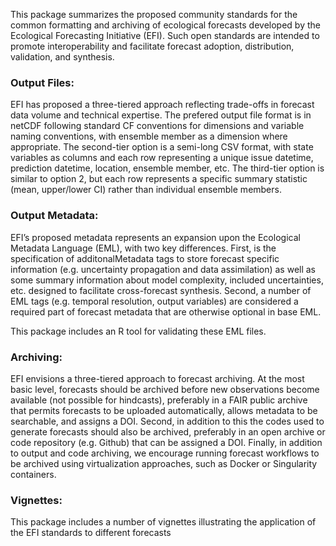 This package summarizes the proposed community standards for the common formatting and archiving of ecological forecasts developed by the Ecological Forecasting Initiative (EFI). Such open standards are intended to promote interoperability and facilitate forecast adoption, distribution, validation, and synthesis. 

### Output Files:

EFI has proposed a three-tiered approach reflecting trade-offs in forecast data volume and technical expertise. The prefered output file format is in netCDF following standard CF conventions for dimensions and variable naming conventions, with ensemble member as a dimension where appropriate. The second-tier option is a semi-long CSV format, with state variables as columns and each row representing a unique issue datetime, prediction datetime, location, ensemble member, etc. The third-tier option is similar to option 2, but each row represents a specific summary statistic (mean, upper/lower CI) rather than individual ensemble members.

### Output Metadata:

EFI’s proposed metadata represents an expansion upon the Ecological Metadata Language (EML), with two key differences. First, is the specification of additonalMetadata tags to store forecast specific information (e.g. uncertainty propagation and data assimilation) as well as some summary information about model complexity, included uncertainties, etc. designed to facilitate cross-forecast synthesis. Second, a number of EML tags (e.g. temporal resolution, output variables) are considered a required part of forecast metadata that are otherwise optional in base EML.

This package includes an R tool for validating these EML files.

### Archiving:

EFI envisions a three-tiered approach to forecast archiving. At the most basic level, forecasts should be archived before new observations become available (not possible for hindcasts), preferably in a FAIR public archive that permits forecasts to be uploaded automatically, allows metadata to be searchable, and assigns a DOI. Second, in addition to this the codes used to generate forecasts should also be archived, preferably in an open archive or code repository (e.g. Github) that can be assigned a DOI. Finally, in addition to output and code archiving, we encourage running forecast workflows to be archived using virtualization approaches, such as Docker or Singularity containers.

### Vignettes:

This package includes a number of vignettes illustrating the application of the EFI standards to different forecasts
